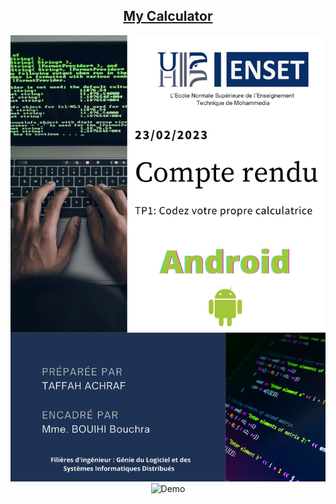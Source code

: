 <h2 align="center">
  <a href="https://taffah-achraf.netlify.app" target="_blank">My Calculator</a>
</h2>
<div align="center">
  <img alt="Demo" src="Cover.jpg" />
</div>

<div align="center">
  <img alt="Demo" src="Calculator.jpg" />
</div>
